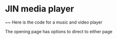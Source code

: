 # JIN media player
~~ Here is the code for a music and video player

The opening page has options to direct to either page
